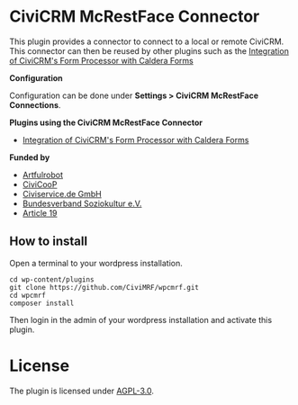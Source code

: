 # CiviCRM McRestFace Connector

This plugin provides a connector to connect to a local or remote CiviCRM. This connector can then be reused by other plugins such as the [Integration of CiviCRM's Form Processor with Caldera Forms](https://wordpress.org/plugins/cf-civicrm-formprocessor/)

**Configuration**

Configuration can be done under **Settings > CiviCRM McRestFace Connections**.

**Plugins using the CiviCRM McRestFace Connector**

* [Integration of CiviCRM's Form Processor with Caldera Forms](https://wordpress.org/plugins/cf-civicrm-formprocessor/)

**Funded by**

* [Artfulrobot](https://artfulrobot.uk)
* [CiviCooP](https://www.civicoop.org)
* [Civiservice.de GmbH](https://civiservice.de/)
* [Bundesverband Soziokultur e.V.](https://www.soziokultur.de/)
* [Article 19](https://www.article19.org/)

## How to install

Open a terminal to your wordpress installation.

```
cd wp-content/plugins
git clone https://github.com/CiviMRF/wpcmrf.git
cd wpcmrf
composer install
```

Then login in the admin of your wordpress installation and activate this plugin.

# License

The plugin is licensed under [AGPL-3.0](LICENSE.txt).

